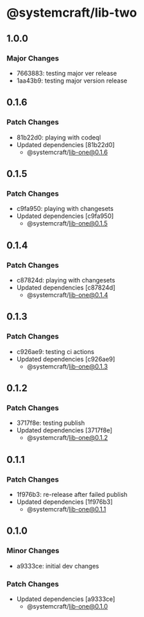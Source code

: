 # @systemcraft/lib-two

## 1.0.0

### Major Changes

- 7663883: testing major ver release
- 1aa43b9: testing major version release

## 0.1.6

### Patch Changes

- 81b22d0: playing with codeql
- Updated dependencies [81b22d0]
  - @systemcraft/lib-one@0.1.6

## 0.1.5

### Patch Changes

- c9fa950: playing with changesets
- Updated dependencies [c9fa950]
  - @systemcraft/lib-one@0.1.5

## 0.1.4

### Patch Changes

- c87824d: playing with changesets
- Updated dependencies [c87824d]
  - @systemcraft/lib-one@0.1.4

## 0.1.3

### Patch Changes

- c926ae9: testing ci actions
- Updated dependencies [c926ae9]
  - @systemcraft/lib-one@0.1.3

## 0.1.2

### Patch Changes

- 3717f8e: testing publish
- Updated dependencies [3717f8e]
  - @systemcraft/lib-one@0.1.2

## 0.1.1

### Patch Changes

- 1f976b3: re-release after failed publish
- Updated dependencies [1f976b3]
  - @systemcraft/lib-one@0.1.1

## 0.1.0

### Minor Changes

- a9333ce: initial dev changes

### Patch Changes

- Updated dependencies [a9333ce]
  - @systemcraft/lib-one@0.1.0
